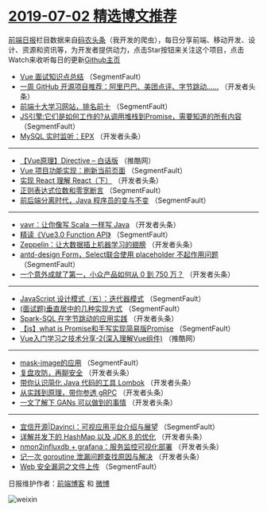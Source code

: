 # [2019-07-02 精选博文推荐](http://hao.caibaojian.com/date/2019/07/02)

[前端日报](http://caibaojian.com/c/news)栏目数据来自[码农头条](http://hao.caibaojian.com/)（我开发的爬虫），每日分享前端、移动开发、设计、资源和资讯等，为开发者提供动力，点击Star按钮来关注这个项目，点击Watch来收听每日的更新[Github主页](https://github.com/kujian/frontendDaily)
* [Vue 面试知识点总结](http://hao.caibaojian.com/117032.html) （SegmentFault）
* [一周 GitHub 开源项目推荐：阿里巴巴、美团点评、字节跳动……](http://hao.caibaojian.com/117052.html) （开发者头条）
* [前端十大学习网站，排名前十](http://hao.caibaojian.com/117028.html) （SegmentFault）
* [JS引擎:它们是如何工作的?从调用堆栈到Promise，需要知道的所有内容](http://hao.caibaojian.com/117031.html) （SegmentFault）
* [MySQL 实时监听：EPX](http://hao.caibaojian.com/117060.html) （开发者头条）

***
* [【Vue原理】Directive &#8211; 白话版](http://hao.caibaojian.com/117071.html) （推酷网）
* [Vue 项目功能实现：刷新当前页面](http://hao.caibaojian.com/117041.html) （SegmentFault）
* [实现 React 理解 React（下）](http://hao.caibaojian.com/117063.html) （开发者头条）
* [正则表达式位数和零宽断言](http://hao.caibaojian.com/117039.html) （SegmentFault）
* [前后端分离时代，Java 程序员的变与不变](http://hao.caibaojian.com/117040.html) （SegmentFault）

***
* [vavr：让你像写 Scala 一样写 Java](http://hao.caibaojian.com/117054.html) （开发者头条）
* [精读《Vue3.0 Function API》](http://hao.caibaojian.com/117030.html) （SegmentFault）
* [Zeppelin：让大数据插上机器学习的翅膀](http://hao.caibaojian.com/117057.html) （开发者头条）
* [antd-design Form，Select联合使用 placeholder 不起作用问题](http://hao.caibaojian.com/117042.html) （SegmentFault）
* [一个意外成就了第一，小众产品如何从 0 到 750 万？](http://hao.caibaojian.com/117059.html) （开发者头条）

***
* [JavaScript 设计模式（五）：迭代器模式](http://hao.caibaojian.com/117033.html) （SegmentFault）
* [(面试题)垂直居中的几种实现方式](http://hao.caibaojian.com/117034.html) （SegmentFault）
* [Spark-SQL 在字节跳动的应用实践](http://hao.caibaojian.com/117065.html) （开发者头条）
* [【js】what is Promise和手写实现简易版Promise](http://hao.caibaojian.com/117036.html) （SegmentFault）
* [Vue入门学习之技术分享-2(深入理解Vue组件)](http://hao.caibaojian.com/117069.html) （推酷网）

***
* [mask-image的应用](http://hao.caibaojian.com/117038.html) （SegmentFault）
* [复盘攻防，再聊安全](http://hao.caibaojian.com/117070.html) （开发者头条）
* [带你认识简化 Java 代码的工具 Lombok](http://hao.caibaojian.com/117053.html) （开发者头条）
* [从实践到原理，带你参透 gRPC](http://hao.caibaojian.com/117043.html) （开发者头条）
* [一文了解下 GANs 可以做到的事情](http://hao.caibaojian.com/117061.html) （开发者头条）

***
* [宜信开源|Davinci：可视应用平台介绍与展望](http://hao.caibaojian.com/117035.html) （SegmentFault）
* [详解并发下的 HashMap 以及 JDK 8 的优化](http://hao.caibaojian.com/117046.html) （开发者头条）
* [nmon2influxdb + grafana：服务监控可视化部署](http://hao.caibaojian.com/117047.html) （开发者头条）
* [记一次 goroutine 泄漏问题查找原因与解决](http://hao.caibaojian.com/117068.html) （开发者头条）
* [Web 安全漏洞之文件上传](http://hao.caibaojian.com/117037.html) （SegmentFault）

日报维护作者：[前端博客](http://caibaojian.com/) 和 [微博](http://caibaojian.com/go/weibo)

![weixin](https://user-images.githubusercontent.com/3055447/38468989-651132ac-3b80-11e8-8e6b-15122322a9d7.png)
